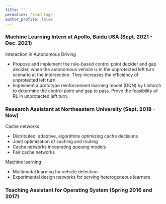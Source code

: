 ```yaml
---
title: ""
permalink: /teaching/
author_profile: false
---
```


### Machine Learning Intern at Apollo, Baidu USA (Sept. 2021 - Dec. 2021)
Interaction in Autonomous Driving
- Propose and implement the rule-based control point decider and gap decider, when the autonomous vehicle is in the unprotected left turn scenario at the intersection. They increases the efficiency of unprotected left turn.
- Implement a prototype reinforcement learning model (DQN) by Libtorch to determine the control point and gap to pass. Prove the feasibility of RL in unprotected left turn.

### Research Assistant at Northeastern University (Sept. 2018 - Now)
Cache networks
- Distributed, adaptive, algorithms optimizing cache decisions
- Joint optimization of caching and routing
- Cache networks incoprating queuing models
- Fair cache networks

Machine learning
- Multimodal learning for vehicle detection
- Experimental design networks for serving heterogeneous learners

### Teaching Assistant for Operating System (Spring 2016 and 2017)

